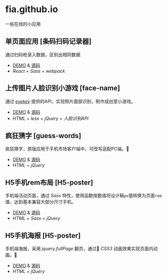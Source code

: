 # fia.github.io

一些在线的小应用

## 单页面应用 [条码扫码记录器]

通过扫码枪录入数据，区别出相同数据

- [DEMO](https://fia.github.io/Webapck-React-QRInput/dist/) & [源码](https://github.com/fia/fia.github.io/tree/master/Webapck-React-QRInput)
- *React* + *Sass* + *webpack*

## 上传图片人脸识别小游戏 [face-name]

通过 [*eyekey*](http://eyekey.com/) 提供的API，实现照片面部识别，制作成创意小游戏。

- [DEMO](https://fia.github.io/face-game/?uploadImgUrl=images/pic.jpg&imgFaceX=211&imgFaceW=56&imgFaceY=145&imgFaceH=56&headRandom=4&tipsRandom=0&face=2) & [源码](https://github.com/fia/fia.github.io/tree/master/face-game)
- *HTML* + *less* + *jQuery* + *人脸识别API*

## 疯狂猜字 [guess-words]

疯狂猜字，原版应用于手机市场客户端中，可改写适配PC端。

- [DEMO](https://fia.github.io/guess-words//) & [源码](https://github.com/fia/fia.github.io/tree/master/guess-words/)
- *HTML* + *jQuery*

## H5手机rem布局 [H5-poster]

手机端活动页面，通过 *Sass* 特性，使用函数按数值将设计稿`px`值转换为页面`rem`值，达到基本兼容大部分尺寸手机。

- [DEMO](https://fia.github.io/H5-rem/) & [源码](https://github.com/fia/fia.github.io/tree/master/H5-rem)
- *HTML* + *Sass* + *jQuery*

## H5手机海报 [H5-poster]

手机端海报，采用 *jquery.fullPage* 翻页，通过 *CSS3* 动画效果实现页面内动画。

- [DEMO](https://fia.github.io/H5-poster/) & [源码](https://github.com/fia/fia.github.io/tree/master/H5-poster)
- *HTML* + *jQuery*